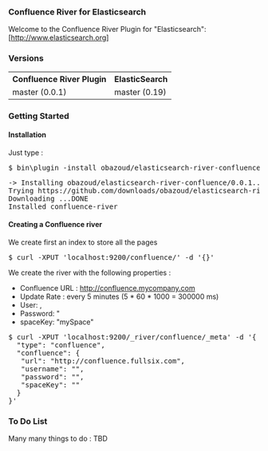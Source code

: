 ### Confluence River for Elasticsearch

Welcome to the Confluence River Plugin for "Elasticsearch": [http://www.elasticsearch.org]

### Versions

<table>
  <tr>
    <th>Confluence River Plugin</th><th>ElasticSearch</th>
  </tr>
  <tr>
    <td>master (0.0.1)</td><td>master (0.19)</td>
  </tr>
</table>

### Getting Started

#### Installation

Just type :

<pre>
$ bin\plugin -install obazoud/elasticsearch-river-confluence/0.0.1
</pre>

<pre>
-> Installing obazoud/elasticsearch-river-confluence/0.0.1...
Trying https://github.com/downloads/obazoud/elasticsearch-river-confluence-0.0.1.zip...
Downloading ...DONE
Installed confluence-river
</pre>

#### Creating a Confluence river

We create first an index to store all the pages

<pre>
$ curl -XPUT 'localhost:9200/confluence/' -d '{}'
</pre>

We create the river with the following properties :

* Confluence URL : http://confluence.mycompany.com
* Update Rate : every 5 minutes (5 * 60 * 1000 = 300000 ms)
* User: <username>,
* Password: <password>"
* spaceKey: "mySpace"

<pre>
$ curl -XPUT 'localhost:9200/_river/confluence/_meta' -d '{
  "type": "confluence",
  "confluence": {
   "url": "http://confluence.fullsix.com",
   "username": "<username>",
   "password": "<password>",
   "spaceKey": "<confluence space key>"
  }
}'
</pre>

### To Do List

Many many things to do :
TBD


